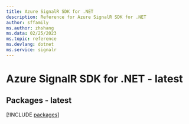 ```yaml
---
title: Azure SignalR SDK for .NET
description: Reference for Azure SignalR SDK for .NET
author: sffamily
ms.author: zhshang
ms.data: 02/25/2023
ms.topic: reference
ms.devlang: dotnet
ms.service: signalr
---
```

# Azure SignalR SDK for .NET - latest
## Packages - latest
[!INCLUDE [packages](signalr-index.md)]